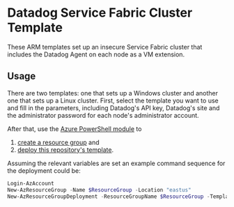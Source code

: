 # Datadog Service Fabric Cluster Template

These ARM templates set up an insecure Service Fabric cluster that includes the Datadog Agent on each node as a VM extension.

## Usage

There are two templates: one that sets up a Windows cluster and another one that sets up a Linux cluster.
First, select the template you want to use and fill in the parameters, including Datadog's API key, Datadog's site and the administrator password for each node's administrator account.

After that, use the [Azure PowerShell module](https://docs.microsoft.com/en-us/powershell/azure/install-az-ps) to 

1. [create a resource group](https://docs.microsoft.com/en-us/powershell/module/az.resources/new-azresourcegroup) and 
2. [deploy this repository's template](https://docs.microsoft.com/en-us/powershell/module/az.resources/new-azresourcegroupdeployment).

Assuming the relevant variables are set an example command sequence for the deployment could be:

``` powershell
Login-AzAccount
New-AzResourceGroup -Name $ResourceGroup -Location "eastus"
New-AzResourceGroupDeployment -ResourceGroupName $ResourceGroup -TemplateFile $TemplateFile -TemplateParameterFile $ParametersFile -Verbose
```
